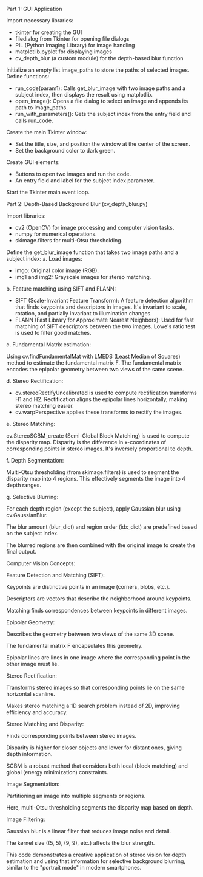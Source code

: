 Part 1: GUI Application

Import necessary libraries:

* tkinter for creating the GUI
* filedialog from Tkinter for opening file dialogs
* PIL (Python Imaging Library) for image handling
* matplotlib.pyplot for displaying images
* cv_depth_blur (a custom module) for the depth-based blur function


Initialize an empty list image_paths to store the paths of selected images.
Define functions:

* run_code(param1): Calls get_blur_image with two image paths and a subject index, then displays the result using matplotlib.
* open_image(): Opens a file dialog to select an image and appends its path to image_paths.
* run_with_parameters(): Gets the subject index from the entry field and calls run_code.


Create the main Tkinter window:

* Set the title, size, and position the window at the center of the screen.
* Set the background color to dark green.


Create GUI elements:

* Buttons to open two images and run the code.
* An entry field and label for the subject index parameter.


Start the Tkinter main event loop.




Part 2: Depth-Based Background Blur (cv_depth_blur.py)

Import libraries:

* cv2 (OpenCV) for image processing and computer vision tasks.
* numpy for numerical operations.
* skimage.filters for multi-Otsu thresholding.


Define the get_blur_image function that takes two image paths and a subject index:
a. Load images:

* imgo: Original color image (RGB).
* img1 and img2: Grayscale images for stereo matching.

b. Feature matching using SIFT and FLANN:

* SIFT (Scale-Invariant Feature Transform): A feature detection algorithm that finds keypoints and descriptors in images. It's invariant to scale, rotation, and partially invariant to illumination changes.
* FLANN (Fast Library for Approximate Nearest Neighbors): Used for fast matching of SIFT descriptors between the two images.
Lowe's ratio test is used to filter good matches.

c. Fundamental Matrix estimation:

Using cv.findFundamentalMat with LMEDS (Least Median of Squares) method to estimate the fundamental matrix F.
The fundamental matrix encodes the epipolar geometry between two views of the same scene.

d. Stereo Rectification:

* cv.stereoRectifyUncalibrated is used to compute rectification transforms H1 and H2.
Rectification aligns the epipolar lines horizontally, making stereo matching easier.
* cv.warpPerspective applies these transforms to rectify the images.

e. Stereo Matching:

cv.StereoSGBM_create (Semi-Global Block Matching) is used to compute the disparity map.
Disparity is the difference in x-coordinates of corresponding points in stereo images. It's inversely proportional to depth.

f. Depth Segmentation:

Multi-Otsu thresholding (from skimage.filters) is used to segment the disparity map into 4 regions.
This effectively segments the image into 4 depth ranges.

g. Selective Blurring:

For each depth region (except the subject), apply Gaussian blur using cv.GaussianBlur.

The blur amount (blur_dict) and region order (idx_dict) are predefined based on the subject index.

The blurred regions are then combined with the original image to create the final output.



Computer Vision Concepts:

Feature Detection and Matching (SIFT):

Keypoints are distinctive points in an image (corners, blobs, etc.).

Descriptors are vectors that describe the neighborhood around keypoints.

Matching finds correspondences between keypoints in different images.


Epipolar Geometry:

Describes the geometry between two views of the same 3D scene.

The fundamental matrix F encapsulates this geometry.

Epipolar lines are lines in one image where the corresponding point in the other image must lie.


Stereo Rectification:

Transforms stereo images so that corresponding points lie on the same horizontal scanline.

Makes stereo matching a 1D search problem instead of 2D, improving efficiency and accuracy.


Stereo Matching and Disparity:

Finds corresponding points between stereo images.

Disparity is higher for closer objects and lower for distant ones, giving depth information.

SGBM is a robust method that considers both local (block matching) and global (energy minimization) constraints.


Image Segmentation:

Partitioning an image into multiple segments or regions.

Here, multi-Otsu thresholding segments the disparity map based on depth.


Image Filtering:

Gaussian blur is a linear filter that reduces image noise and detail.

The kernel size ((5, 5), (9, 9), etc.) affects the blur strength.



This code demonstrates a creative application of stereo vision for depth estimation and using that information for selective background blurring, similar to the "portrait mode" in modern smartphones.
